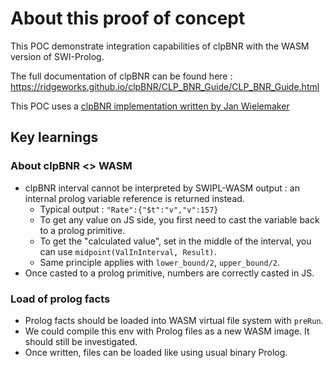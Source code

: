# About this proof of concept

This POC demonstrate integration capabilities of clpBNR with the WASM version of SWI-Prolog.

The full documentation of clpBNR can be found here : https://ridgeworks.github.io/clpBNR/CLP_BNR_Guide/CLP_BNR_Guide.html

This POC uses a [clpBNR implementation written by Jan Wielemaker](https://github.com/ridgeworks/clpBNR)

## Key learnings

### About clpBNR <> WASM

- clpBNR interval cannot be interpreted by SWIPL-WASM output : an internal prolog variable reference is returned instead.
  - Typical output : `"Rate":{"$t":"v","v":157}`
  - To get any value on JS side, you first need to cast the variable back to a prolog primitive.
  - To get the "calculated value", set in the middle of the interval, you can use `midpoint(ValInInterval, Result)`.
  - Same principle applies with `lower_bound/2`, `upper_bound/2`.
- Once casted to a prolog primitive, numbers are correctly casted in JS.

### Load of prolog facts

- Prolog facts should be loaded into WASM virtual file system with `preRun`.
- We could compile this env with Prolog files as a new WASM image. It should still be investigated.
- Once written, files can be loaded like using usual binary Prolog.

